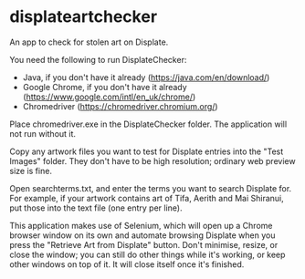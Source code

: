 # displateartchecker
An app to check for stolen art on Displate.

You need the following to run DisplateChecker:

- Java, if you don't have it already (https://java.com/en/download/)
- Google Chrome, if you don't have it already (https://www.google.com/intl/en_uk/chrome/)
- Chromedriver (https://chromedriver.chromium.org/)

Place chromedriver.exe in the DisplateChecker folder. The application will not run without it.

Copy any artwork files you want to test for Displate entries into the "Test Images" folder. They don't have to be high resolution; ordinary web preview size is fine.

Open searchterms.txt, and enter the terms you want to search Displate for. For example, if your artwork contains art of Tifa, Aerith and Mai Shiranui, put those into the text file (one entry per line).

This application makes use of Selenium, which will open up a Chrome browser window on its own and automate browsing Displate when you press the "Retrieve Art from Displate" button.
Don't minimise, resize, or close the window; you can still do other things while it's working, or keep other windows on top of it. It will close itself once it's finished.
